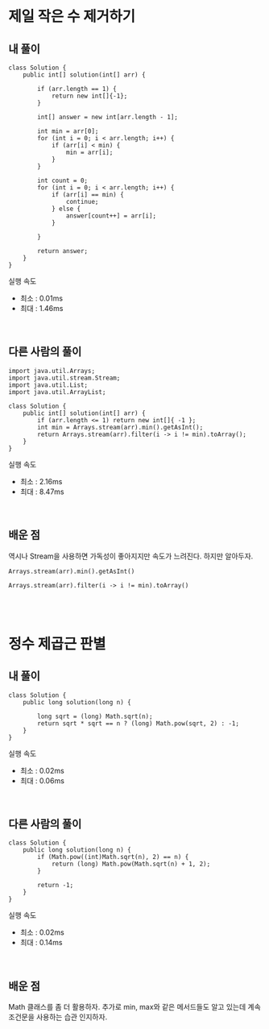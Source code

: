 # 제일 작은 수 제거하기

## 내 풀이

```
class Solution {
    public int[] solution(int[] arr) {

        if (arr.length == 1) {
            return new int[]{-1};
        }

        int[] answer = new int[arr.length - 1];

        int min = arr[0];
        for (int i = 0; i < arr.length; i++) {
            if (arr[i] < min) {
                min = arr[i];
            }
        }

        int count = 0;
        for (int i = 0; i < arr.length; i++) {
            if (arr[i] == min) {
                continue;
            } else {
                answer[count++] = arr[i];
            }

        }

        return answer;
    }
}
```

실행 속도
- 최소 : 0.01ms
- 최대 : 1.46ms

<br/>

## 다른 사람의 풀이

```
import java.util.Arrays;
import java.util.stream.Stream;
import java.util.List;
import java.util.ArrayList;

class Solution {
    public int[] solution(int[] arr) {
        if (arr.length <= 1) return new int[]{ -1 };
        int min = Arrays.stream(arr).min().getAsInt();
        return Arrays.stream(arr).filter(i -> i != min).toArray();
    }
}
```

실행 속도
- 최소 : 2.16ms
- 최대 : 8.47ms

<br/>

## 배운 점

역시나 Stream을 사용하면 가독성이 좋아지지만 속도가 느려진다. 하지만 알아두자.

`Arrays.stream(arr).min().getAsInt()`

`Arrays.stream(arr).filter(i -> i != min).toArray()`

<br/>
<br/>

# 정수 제곱근 판별

## 내 풀이

```
class Solution {
    public long solution(long n) {

        long sqrt = (long) Math.sqrt(n);
        return sqrt * sqrt == n ? (long) Math.pow(sqrt, 2) : -1;
    }
}
```

실행 속도
- 최소 : 0.02ms
- 최대 : 0.06ms

<br/>

## 다른 사람의 풀이

```
class Solution {
    public long solution(long n) {
        if (Math.pow((int)Math.sqrt(n), 2) == n) {
            return (long) Math.pow(Math.sqrt(n) + 1, 2);
        }

        return -1;
    }
}
```

실행 속도
- 최소 : 0.02ms
- 최대 : 0.14ms

<br/>

## 배운 점

Math 클래스를 좀 더 활용하자. 
추가로 min, max와 같은 메서드들도 알고 있는데 계속 조건문을 사용하는 습관 인지하자.